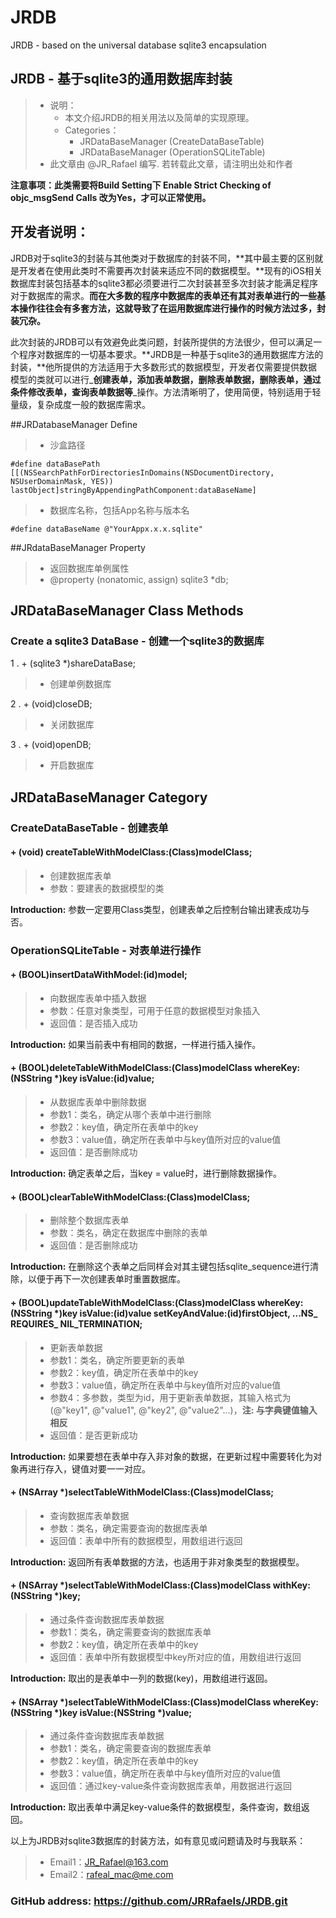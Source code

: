 # JRDB
JRDB - based on the universal database sqlite3 encapsulation
## JRDB - 基于sqlite3的通用数据库封装
>* 说明：
>	* 本文介绍JRDB的相关用法以及简单的实现原理。
>	* Categories：
>		* JRDataBaseManager (CreateDataBaseTable)
>		* JRDataBaseManager (OperationSQLiteTable)
>* 此文章由 @JR_Rafael 编写. 若转载此文章，请注明出处和作者

**注意事项：此类需要将Build Setting下 Enable Strict Checking of objc_msgSend Calls 改为Yes，才可以正常使用。**

## 开发者说明：
JRDB对于sqlite3的封装与其他类对于数据库的封装不同，**其中最主要的区别就是开发者在使用此类时不需要再次封装来适应不同的数据模型。**现有的iOS相关数据库封装包括基本的sqlite3都必须要进行二次封装甚至多次封装才能满足程序对于数据库的需求。**而在大多数的程序中数据库的表单还有其对表单进行的一些基本操作往往会有多套方法，这就导致了在运用数据库进行操作的时候方法过多，封装冗杂。**

此次封装的JRDB可以有效避免此类问题，封装所提供的方法很少，但可以满足一个程序对数据库的一切基本要求。**JRDB是一种基于sqlite3的通用数据库方法的封装，**他所提供的方法适用于大多数形式的数据模型，开发者仅需要提供数据模型的类就可以进行_**创建表单，添加表单数据，删除表单数据，删除表单，通过条件修改表单，查询表单数据等**_操作。方法清晰明了，使用简便，特别适用于轻量级，复杂成度一般的数据库需求。


##JRDatabaseManager Define
> * 沙盒路径

```oc
#define dataBasePath [[(NSSearchPathForDirectoriesInDomains(NSDocumentDirectory, NSUserDomainMask, YES)) lastObject]stringByAppendingPathComponent:dataBaseName]
```
> * 数据库名称，包括App名称与版本名

```oc
#define dataBaseName @"YourAppx.x.x.sqlite"
```


##JRdataBaseManager Property
> * 返回数据库单例属性
> * @property (nonatomic, assign) sqlite3 *db; 

## JRDataBaseManager Class Methods
### Create a sqlite3 DataBase -	创建一个sqlite3的数据库
1 . + (sqlite3 *)shareDataBase;
> * 创建单例数据库

2 . + (void)closeDB;
> * 关闭数据库

3 . + (void)openDB;
> * 开启数据库 



## JRDataBaseManager Category
### CreateDataBaseTable -	创建表单
#### + (void) createTableWithModelClass:(Class)modelClass;
> * 创建数据库表单
>  * 参数：要建表的数据模型的类

**Introduction:** 参数一定要用Class类型，创建表单之后控制台输出建表成功与否。

### OperationSQLiteTable -	对表单进行操作
#### + (BOOL)insertDataWithModel:(id)model;
> * 向数据库表单中插入数据
> * 参数：任意对象类型，可用于任意的数据模型对象插入
> * 返回值：是否插入成功

**Introduction:** 如果当前表中有相同的数据，一样进行插入操作。

#### + (BOOL)deleteTableWithModelClass:(Class)modelClass whereKey:(NSString *)key isValue:(id)value;
> * 从数据库表单中删除数据
> * 参数1：类名，确定从哪个表单中进行删除
> * 参数2：key值，确定所在表单中的key
> * 参数3：value值，确定所在表单中与key值所对应的value值
> * 返回值：是否删除成功

**Introduction:** 确定表单之后，当key = value时，进行删除数据操作。

#### + (BOOL)clearTableWithModelClass:(Class)modelClass;
> * 删除整个数据库表单
> * 参数：类名，确定在数据库中删除的表单
> * 返回值：是否删除成功

**Introduction:** 在删除这个表单之后同样会对其主键包括sqlite_sequence进行清除，以便于再下一次创建表单时重置数据库。

#### + (BOOL)updateTableWithModelClass:(Class)modelClass whereKey:(NSString *)key isValue:(id)value setKeyAndValue:(id)firstObject, ...NS_ REQUIRES_ NIL_TERMINATION;
> * 更新表单数据
> * 参数1：类名，确定所要更新的表单
> * 参数2：key值，确定所在表单中的key
> * 参数3：value值，确定所在表单中与key值所对应的value值
> * 参数4：多参数，类型为id，用于更新表单数据，其输入格式为(@"key1", @"value1", @"key2", @"value2"...)，**注: 与字典键值输入相反**
> * 返回值：是否更新成功

**Introduction:** 如果要想在表单中存入非对象的数据，在更新过程中需要转化为对象再进行存入，键值对要一一对应。

#### + (NSArray *)selectTableWithModelClass:(Class)modelClass;
> * 查询数据库表单数据
> * 参数：类名，确定需要查询的数据库表单
> * 返回值：表单中所有的数据模型，用数组进行返回

**Introduction:** 返回所有表单数据的方法，也适用于非对象类型的数据模型。

#### + (NSArray *)selectTableWithModelClass:(Class)modelClass withKey:(NSString *)key;
> * 通过条件查询数据库表单数据
> * 参数1：类名，确定需要查询的数据库表单
> * 参数2：key值，确定所在表单中的key
> * 返回值：表单中所有数据模型中key所对应的值，用数组进行返回

**Introduction:** 取出的是表单中一列的数据(key)，用数组进行返回。

#### + (NSArray *)selectTableWithModelClass:(Class)modelClass whereKey:(NSString *)key isValue:(NSString *)value;
> * 通过条件查询数据库表单数据
> * 参数1：类名，确定需要查询的数据库表单
> * 参数2：key值，确定所在表单中的key
> * 参数3：value值，确定所在表单中与key值所对应的value值
> * 返回值：通过key-value条件查询数据库表单，用数据进行返回

**Introduction:** 取出表单中满足key-value条件的数据模型，条件查询，数组返回。

以上为JRDB对sqlite3数据库的封装方法，如有意见或问题请及时与我联系：
> * Email1：JR_Rafael@163.com
> * Email2：rafeal_mac@me.com

### GitHub address: https://github.com/JRRafaels/JRDB.git

